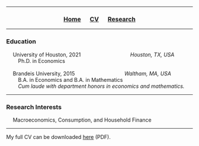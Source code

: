 ___

<h3> 
    <p align="center"> 
        <a href="https://xmgbautista.github.io/">Home</a> &emsp;
        <a href="https://xmgbautista.github.io/cv">CV</a> &emsp;
        <a href="https://xmgbautista.github.io/research">Research</a> <!-- &emsp;
        <a href="https://xmgbautista.github.io/teaching">Teaching</a> -->
    </p>
</h3>

___

<h3> 
    Education
</h3>
<p>
    &emsp; University of Houston, 2021 &emsp;&emsp;&emsp;&emsp;&emsp;&emsp;&emsp;&emsp;&emsp; <em> Houston, TX, USA </em><br>
            &emsp;&emsp; Ph.D. in Economics <br>
    <br>
    &emsp; Brandeis University, 2015 &emsp;&emsp;&emsp;&emsp;&emsp;&emsp;&emsp;&emsp;&emsp; <em> Waltham, MA, USA </em><br>
            &emsp;&emsp; B.A. in Economics and B.A. in Mathematics <br>
            &emsp;&emsp; <em> Cum laude with department honors in economics and mathematics.</em>
</p>

___

<h3> 
    Research Interests
</h3>
    &emsp; Macroeconomics, Consumption, and Household Finance <br>
    
___

My full CV can be downloaded <a href="https://www.dropbox.com/s/i6kiv7j366r4d58/cv_xmgbautista.pdf?dl=0">here</a> (PDF).
